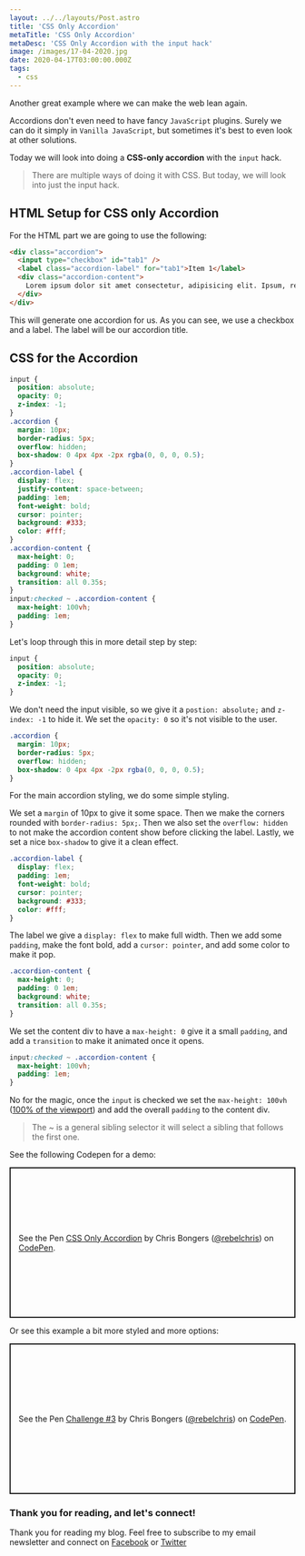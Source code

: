 ```yaml
---
layout: ../../layouts/Post.astro
title: 'CSS Only Accordion'
metaTitle: 'CSS Only Accordion'
metaDesc: 'CSS Only Accordion with the input hack'
image: /images/17-04-2020.jpg
date: 2020-04-17T03:00:00.000Z
tags:
  - css
---
```


Another great example where we can make the web lean again.

Accordions don't even need to have fancy `JavaScript` plugins. Surely we can do it simply in `Vanilla JavaScript`, but sometimes it's best to even look at other solutions.

Today we will look into doing a **CSS-only accordion** with the `input` hack.

> There are multiple ways of doing it with CSS. But today, we will look into just the input hack.

## HTML Setup for CSS only Accordion

For the HTML part we are going to use the following:

```html
<div class="accordion">
  <input type="checkbox" id="tab1" />
  <label class="accordion-label" for="tab1">Item 1</label>
  <div class="accordion-content">
    Lorem ipsum dolor sit amet consectetur, adipisicing elit. Ipsum, reiciendis!
  </div>
</div>
```

This will generate one accordion for us. As you can see, we use a checkbox and a label. The label will be our accordion title.

## CSS for the Accordion

```css
input {
  position: absolute;
  opacity: 0;
  z-index: -1;
}
.accordion {
  margin: 10px;
  border-radius: 5px;
  overflow: hidden;
  box-shadow: 0 4px 4px -2px rgba(0, 0, 0, 0.5);
}
.accordion-label {
  display: flex;
  justify-content: space-between;
  padding: 1em;
  font-weight: bold;
  cursor: pointer;
  background: #333;
  color: #fff;
}
.accordion-content {
  max-height: 0;
  padding: 0 1em;
  background: white;
  transition: all 0.35s;
}
input:checked ~ .accordion-content {
  max-height: 100vh;
  padding: 1em;
}
```

Let's loop through this in more detail step by step:

```css
input {
  position: absolute;
  opacity: 0;
  z-index: -1;
}
```

We don't need the input visible, so we give it a `postion: absolute;` and `z-index: -1` to hide it.
We set the `opacity: 0` so it's not visible to the user.

```css
.accordion {
  margin: 10px;
  border-radius: 5px;
  overflow: hidden;
  box-shadow: 0 4px 4px -2px rgba(0, 0, 0, 0.5);
}
```

For the main accordion styling, we do some simple styling.

We set a `margin` of 10px to give it some space. Then we make the corners rounded with `border-radius: 5px;`. Then we also set the `overflow: hidden` to not make the accordion content show before clicking the label. Lastly, we set a nice `box-shadow` to give it a clean effect.

```css
.accordion-label {
  display: flex;
  padding: 1em;
  font-weight: bold;
  cursor: pointer;
  background: #333;
  color: #fff;
}
```

The label we give a `display: flex` to make full width. Then we add some `padding`, make the font bold, add a `cursor: pointer`, and add some color to make it pop.

```css
.accordion-content {
  max-height: 0;
  padding: 0 1em;
  background: white;
  transition: all 0.35s;
}
```

We set the content div to have a `max-height: 0` give it a small `padding`, and add a `transition` to make it animated once it opens.

```css
input:checked ~ .accordion-content {
  max-height: 100vh;
  padding: 1em;
}
```

No for the magic, once the `input` is checked we set the `max-height: 100vh` ([100% of the viewport](https://daily-dev-tips.com/posts/how-to-work-with-css-viewport-units/)) and add the overall `padding` to the content div.

> The ~ is a general sibling selector it will select a sibling that follows the first one.

See the following Codepen for a demo:

<p class="codepen" data-height="265" data-theme-id="dark" data-default-tab="css,result" data-user="rebelchris" data-slug-hash="eYpJvxN" style="height: 265px; box-sizing: border-box; display: flex; align-items: center; justify-content: center; border: 2px solid; margin: 1em 0; padding: 1em;" data-pen-title="CSS Only Accordion">
  <span>See the Pen <a href="https://codepen.io/rebelchris/pen/eYpJvxN">
  CSS Only Accordion</a> by Chris Bongers (<a href="https://codepen.io/rebelchris">@rebelchris</a>)
  on <a href="https://codepen.io">CodePen</a>.</span>
</p>
<script async src="https://static.codepen.io/assets/embed/ei.js"></script>

Or see this example a bit more styled and more options:

<p class="codepen" data-height="265" data-theme-id="dark" data-default-tab="html,result" data-user="rebelchris" data-slug-hash="WNQQoMx" style="height: 265px; box-sizing: border-box; display: flex; align-items: center; justify-content: center; border: 2px solid; margin: 1em 0; padding: 1em;" data-pen-title="Challenge #3">
  <span>See the Pen <a href="https://codepen.io/rebelchris/pen/WNQQoMx">
  Challenge #3</a> by Chris Bongers (<a href="https://codepen.io/rebelchris">@rebelchris</a>)
  on <a href="https://codepen.io">CodePen</a>.</span>
</p>
<script async src="https://static.codepen.io/assets/embed/ei.js"></script>

### Thank you for reading, and let's connect!

Thank you for reading my blog. Feel free to subscribe to my email newsletter and connect on [Facebook](https://www.facebook.com/DailyDevTipsBlog) or [Twitter](https://twitter.com/DailyDevTips1)
